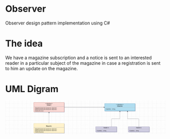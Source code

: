 # Observer

 Observer design pattern implementation using C#

 # The idea 
We have a magazine subscription and a notice is sent to an interested reader in a particular subject  of the magazine in case a registration is sent to him an update on the magazine. 


# UML Digram
![UML digram](./UML/Observer.png)